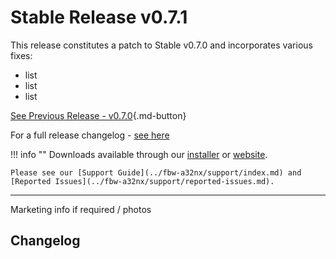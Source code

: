 # Stable Release v0.7.1

This release constitutes a patch to Stable v0.7.0 and incorporates various fixes:

- list
- list
- list

[See Previous Release - v0.7.0](v070.md){.md-button}

For a full release changelog - [see here](#changelog)

!!! info ""
    Downloads available through our [installer](../fbw-a32nx/installation.md) or [website](https://flybywiresim.com/a32nx/#download).

    Please see our [Support Guide](../fbw-a32nx/support/index.md) and [Reported Issues](../fbw-a32nx/support/reported-issues.md).

---

Marketing info if required / photos

## Changelog